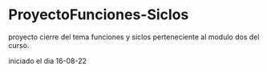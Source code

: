 # ProyectoFunciones-Siclos
proyecto cierre del tema funciones y siclos perteneciente al modulo dos del curso.

iniciado el dia 16-08-22
